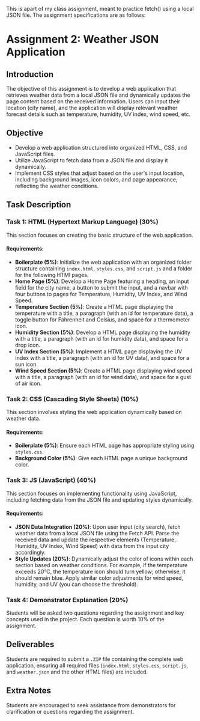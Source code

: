 This is apart of my class assignment, meant to practice fetch() using a local JSON file.
The assignment specifications are as follows:

# Assignment 2: Weather JSON Application

## Introduction

The objective of this assignment is to develop a web application that retrieves weather data from a local JSON file and dynamically updates the page content based on the received information. Users can input their location (city name), and the application will display relevant weather forecast details such as temperature, humidity, UV index, wind speed, etc.

## Objective

- Develop a web application structured into organized HTML, CSS, and JavaScript files.
- Utilize JavaScript to fetch data from a JSON file and display it dynamically.
- Implement CSS styles that adjust based on the user's input location, including background images, icon colors, and page appearance, reflecting the weather conditions.

## Task Description

### Task 1: HTML (Hypertext Markup Language) (30%)

This section focuses on creating the basic structure of the web application.

#### Requirements:

- **Boilerplate (5%)**: Initialize the web application with an organized folder structure containing `index.html`, `styles.css`, and `script.js` and a folder for the following HTMl pages.
- **Home Page (5%)**: Develop a Home Page featuring a heading, an input field for the city name, a button to submit the input, and a navbar with four buttons to pages for Temperature, Humidity, UV Index, and Wind Speed.
- **Temperature Section (5%)**: Create a HTML page displaying the temperature with a title, a paragraph (with an id for temperature data), a toggle button for Fahrenheit and Celsius, and space for a thermometer icon.
- **Humidity Section (5%)**: Develop a HTML page displaying the humidity with a title, a paragraph (with an id for humidity data), and space for a drop icon.
- **UV Index Section (5%)**: Implement a HTML page displaying the UV Index with a title, a paragraph (with an id for UV data), and space for a sun icon.
- **Wind Speed Section (5%)**: Create a HTML page displaying wind speed with a title, a paragraph (with an id for wind data), and space for a gust of air icon.

### Task 2: CSS (Cascading Style Sheets) (10%)

This section involves styling the web application dynamically based on weather data.

#### Requirements:

- **Boilerplate (5%)**: Ensure each HTML page has appropriate styling using `styles.css`.
- **Background Color (5%)**: Give each HTML page a unique background color.

### Task 3: JS (JavaScript) (40%)

This section focuses on implementing functionality using JavaScript, including fetching data from the JSON file and updating styles dynamically.

#### Requirements:

- **JSON Data Integration (20%)**: Upon user input (city search), fetch weather data from a local JSON file using the Fetch API. Parse the received data and update the respective elements (Temperature, Humidity, UV Index, Wind Speed) with data from the input city accordingly.
- **Style Updates (20%)**: Dynamically adjust the color of icons within each section based on weather conditions. For example, if the temperature exceeds 20°C, the temperature icon should turn yellow; otherwise, it should remain blue. Apply similar color adjustments for wind speed, humidity, and UV (you can choose the threshold).

### Task 4: Demonstrator Explanation (20%)

Students will be asked two questions regarding the assignment and key concepts used in the project. Each question is worth 10% of the assignment.

## Deliverables

Students are required to submit a `.ZIP` file containing the complete web application, ensuring all required files (`index.html`, `styles.css`, `script.js`, and `weather.json` and the other HTML files) are included.

## Extra Notes

Students are encouraged to seek assistance from demonstrators for clarification or questions regarding the assignment.
